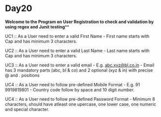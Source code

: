 # Day20
****Welcome to the Program on User Registration to check and validation by using regex and Junit testing******

UC1 :: As a User need to enter a valid First Name - First name starts with Cap and has minimum 3 characters.

UC2 :: As a User need to enter a valid Last Name - Last name starts with Cap and has minimum 3 characters.

UC3 :: As a User need to enter a valid email - E.g. abc.xyz@bl.co.in - Email has 3 mandatory parts (abc, bl & co) and 2 optional (xyz & in) with precise @ and . positions

UC4 :: As a User need to follow pre-defined Mobile Format - E.g. 91 9919819801 - Country code follow by space and 10 digit number.

UC4 :: As a User need to follow pre-defined Password Format - Minimum 8 characters, should have atleast one upercase, one lower case, one numeric and special character.
